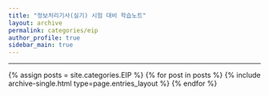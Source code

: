 ```yaml
---
title: "정보처리기사(실기) 시험 대비 학습노트"
layout: archive
permalink: categories/eip
author_profile: true
sidebar_main: true
---
```


***

{% assign posts = site.categories.EIP %}
{% for post in posts %} {% include archive-single.html type=page.entries_layout %} {% endfor %}